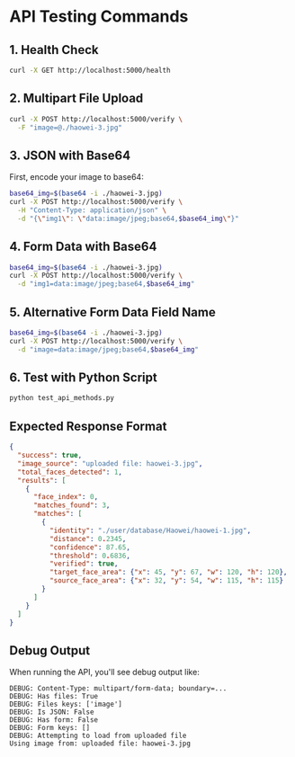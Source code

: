 # API Testing Commands

## 1. Health Check
```bash
curl -X GET http://localhost:5000/health
```

## 2. Multipart File Upload
```bash
curl -X POST http://localhost:5000/verify \
  -F "image=@./haowei-3.jpg"
```

## 3. JSON with Base64
First, encode your image to base64:
```bash
base64_img=$(base64 -i ./haowei-3.jpg)
curl -X POST http://localhost:5000/verify \
  -H "Content-Type: application/json" \
  -d "{\"img1\": \"data:image/jpeg;base64,$base64_img\"}"
```

## 4. Form Data with Base64
```bash
base64_img=$(base64 -i ./haowei-3.jpg)
curl -X POST http://localhost:5000/verify \
  -d "img1=data:image/jpeg;base64,$base64_img"
```

## 5. Alternative Form Data Field Name
```bash
base64_img=$(base64 -i ./haowei-3.jpg)
curl -X POST http://localhost:5000/verify \
  -d "image=data:image/jpeg;base64,$base64_img"
```

## 6. Test with Python Script
```bash
python test_api_methods.py
```

## Expected Response Format
```json
{
  "success": true,
  "image_source": "uploaded file: haowei-3.jpg",
  "total_faces_detected": 1,
  "results": [
    {
      "face_index": 0,
      "matches_found": 3,
      "matches": [
        {
          "identity": "./user/database/Haowei/haowei-1.jpg",
          "distance": 0.2345,
          "confidence": 87.65,
          "threshold": 0.6836,
          "verified": true,
          "target_face_area": {"x": 45, "y": 67, "w": 120, "h": 120},
          "source_face_area": {"x": 32, "y": 54, "w": 115, "h": 115}
        }
      ]
    }
  ]
}
```

## Debug Output
When running the API, you'll see debug output like:
```
DEBUG: Content-Type: multipart/form-data; boundary=...
DEBUG: Has files: True
DEBUG: Files keys: ['image']
DEBUG: Is JSON: False
DEBUG: Has form: False
DEBUG: Form keys: []
DEBUG: Attempting to load from uploaded file
Using image from: uploaded file: haowei-3.jpg
```
